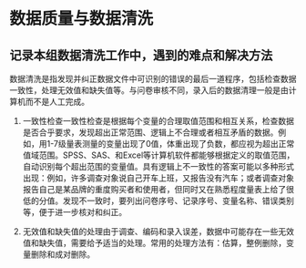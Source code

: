 # 数据质量与数据清洗

## 记录本组数据清洗工作中，遇到的难点和解决方法


数据清洗是指发现并纠正数据文件中可识别的错误的最后一道程序，包括检查数据一致性，处理无效值和缺失值等。与问卷审核不同，录入后的数据清理一般是由计算机而不是人工完成。

1. 一致性检查一致性检查是根据每个变量的合理取值范围和相互关系，检查数据是否合乎要求，发现超出正常范围、逻辑上不合理或者相互矛盾的数据。例如，用1-7级量表测量的变量出现了0值，体重出现了负数，都应视为超出正常值域范围。SPSS、SAS、和Excel等计算机软件都能够根据定义的取值范围，自动识别每个超出范围的变量值。具有逻辑上不一致性的答案可能以多种形式出现：例如，许多调查对象说自己开车上班，又报告没有汽车；或者调查对象报告自己是某品牌的重度购买者和使用者，但同时又在熟悉程度量表上给了很低的分值。发现不一致时，要列出问卷序号、记录序号、变量名称、错误类别等，便于进一步核对和纠正。

2. 无效值和缺失值的处理由于调查、编码和录入误差，数据中可能存在一些无效值和缺失值，需要给予适当的处理。常用的处理方法有：估算，整例删除，变量删除和成对删除。
